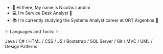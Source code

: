 - 👋 Hi there, My name is Nicolás Landini
- 💻 I’m Service Desk Analyst  📱
- 📚 I’m currently studying the Systems Analyst career at ORT Argentina 📗

✨ Languages and Tools: ✨

Java / C# / HTML / CSS / JS / Bootstrap / SQL Server / Git / MVC / UML / Design Patterns

